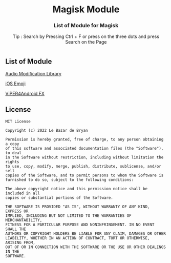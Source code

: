 <h1 align="center"> Magisk Module </h1>
<h3 align="center"> List of Module for Magisk </h3>
<p align="center"> Tip : Search by Pressing Ctrl + F or press on the three dots and press Search on the Page </p>

#

<h2 align="left"> List of Module </h2>

[Audio Modification Library](https://zackptg5.com/downloads/Audio-Modification-Library_v4.1.zip)

[iOS Emoji](https://github.com/Keinta15/Magisk-iOS-Emoji/releases/latest)

[ViPER4Android FX](https://zackptg5.com/downloads/v4afx_v2.7.2.1.zip)

<h2 align="left"> License </h2>

    MIT License

    Copyright (c) 2022 Le Bazar de Bryan

    Permission is hereby granted, free of charge, to any person obtaining a copy
    of this software and associated documentation files (the "Software"), to deal
    in the Software without restriction, including without limitation the rights
    to use, copy, modify, merge, publish, distribute, sublicense, and/or sell
    copies of the Software, and to permit persons to whom the Software is
    furnished to do so, subject to the following conditions:

    The above copyright notice and this permission notice shall be included in all
    copies or substantial portions of the Software.

    THE SOFTWARE IS PROVIDED "AS IS", WITHOUT WARRANTY OF ANY KIND, EXPRESS OR
    IMPLIED, INCLUDING BUT NOT LIMITED TO THE WARRANTIES OF MERCHANTABILITY,
    FITNESS FOR A PARTICULAR PURPOSE AND NONINFRINGEMENT. IN NO EVENT SHALL THE
    AUTHORS OR COPYRIGHT HOLDERS BE LIABLE FOR ANY CLAIM, DAMAGES OR OTHER
    LIABILITY, WHETHER IN AN ACTION OF CONTRACT, TORT OR OTHERWISE, ARISING FROM,
    OUT OF OR IN CONNECTION WITH THE SOFTWARE OR THE USE OR OTHER DEALINGS IN THE
    SOFTWARE.

